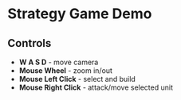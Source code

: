 # Strategy Game Demo

## Controls
- **W A S D** - move camera
- **Mouse Wheel** - zoom in/out
- **Mouse Left Click** - select and build
- **Mouse Right Click** - attack/move selected unit
